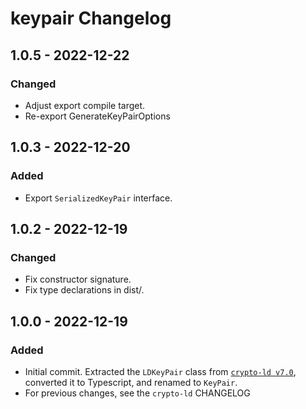 # keypair Changelog

## 1.0.5 - 2022-12-22
### Changed
- Adjust export compile target.
- Re-export GenerateKeyPairOptions

## 1.0.3 - 2022-12-20
### Added
- Export `SerializedKeyPair` interface.

## 1.0.2 - 2022-12-19
### Changed
- Fix constructor signature.
- Fix type declarations in dist/.

## 1.0.0 - 2022-12-19
### Added
- Initial commit. Extracted the `LDKeyPair` class from [`crypto-ld v7.0`](https://github.com/digitalbazaar/crypto-ld), 
  converted it to Typescript, and renamed to `KeyPair`.
- For previous changes, see the `crypto-ld` CHANGELOG
